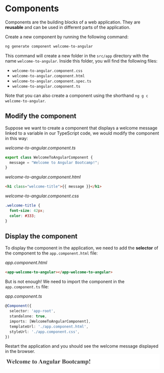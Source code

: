 # Components

Components are the building blocks of a web application. They are **reusable** and can be used in different parts of the application.

Create a new component by running the following command:

```bash
ng generate component welcome-to-angular
```

This command will create a new folder in the `src/app` directory with the name `welcome-to-angular`. Inside this folder, you will find the following files:

- `welcome-to-angular.component.css`
- `welcome-to-angular.component.html`
- `welcome-to-angular.component.spec.ts`
- `welcome-to-angular.component.ts`

Note that you can also create a component using the shorthand `ng g c welcome-to-angular`.

## Modify the component

Suppose we want to create a component that displays a welcome message linked to a variable in our TypeScript code, we would modify the component in this way:

_welcome-to-angular.component.ts_

```typescript
export class WelcomeToAngularComponent {
  message = "Welcome to Angular Bootcamp!";
}
```

_welcome-to-angular.component.html_

```html
<h1 class="welcome-title">{{ message }}</h1>
```

_welcome-to-angular.component.css_

```css
.welcome-title {
  font-size: 42px;
  color: #333;
}
```

## Display the component

To display the component in the application, we need to add the **selector** of the component to the `app.component.html` file:

_app.component.html_

```html
<app-welcome-to-angular></app-welcome-to-angular>
```

But is not enough! We need to import the component in the `app.component.ts` file:

_app.component.ts_

```typescript
@Component({
  selector: 'app-root',
  standalone: true,
  imports: [WelcomeToAngularComponent],
  templateUrl: './app.component.html',
  styleUrl: './app.component.css',
})
```

Restart the application and you should see the welcome message displayed in the browser.
![welcome-to-angular-component](src/assets/01-angular-bootcamp-components/01-welcome-to-angular-component.png)
